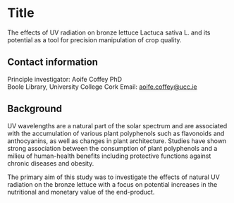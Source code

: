 # Title

The effects of UV radiation on  bronze lettuce Lactuca sativa L. and its potential as a tool for precision manipulation of crop quality.  

## Contact information

Principle investigator: Aoife Coffey PhD       
Boole Library,
University College Cork
Email: <aoife.coffey@ucc.ie>              

## Background 

UV wavelengths are a natural part of the solar spectrum and are associated with the accumulation of various plant polyphenols such as flavonoids and anthocyanins, as well as changes in plant architecture. Studies have shown strong association between the consumption of plant polyphenols and a milieu of human-health benefits including protective functions against chronic diseases and obesity. 

The primary aim of this study was to investigate the effects of natural UV radiation on the bronze lettuce with a focus on potential increases in the nutritional and monetary value of the end-product. 
